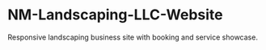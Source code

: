 # NM-Landscaping-LLC-Website
Responsive landscaping business site with booking and service showcase.
